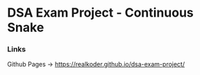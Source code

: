 # DSA Exam Project - Continuous Snake

### Links
Github Pages -> https://realkoder.github.io/dsa-exam-project/
